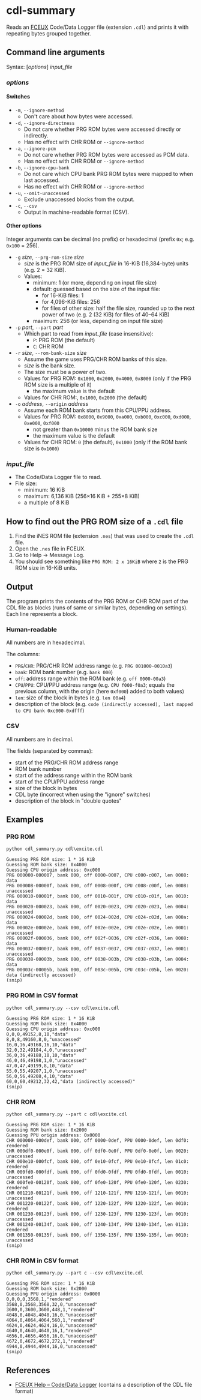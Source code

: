 # cdl-summary
Reads an [FCEUX](http://www.fceux.com) Code/Data Logger file (extension `.cdl`) and prints it with repeating bytes grouped together.

## Command line arguments

Syntax: [*options*] *input_file*

### *options*

#### Switches
* `-m`, `--ignore-method`
  * Don't care about how bytes were accessed.
* `-d`, `--ignore-directness`
  * Do not care whether PRG ROM bytes were accessed directly or indirectly.
  * Has no effect with CHR ROM or `--ignore-method`
* `-a`, `--ignore-pcm`
  * Do not care whether PRG ROM bytes were accessed as PCM data.
  * Has no effect with CHR ROM or `--ignore-method`
* `-b`, `--ignore-cpu-bank`
  * Do not care which CPU bank PRG ROM bytes were mapped to when last accessed.
  * Has no effect with CHR ROM or `--ignore-method`
* `-u`, `--omit-unaccessed`
  * Exclude unaccessed blocks from the output.
* `-c`, `--csv`
  * Output in machine-readable format (CSV).

#### Other options
Integer arguments can be decimal (no prefix) or hexadecimal (prefix `0x`; e.g. `0x100` = 256).

* `-g` *size*, `--prg-rom-size` *size*
  * *size* is the PRG ROM size of *input_file* in 16-KiB (16,384-byte) units (e.g. 2 = 32 KiB).
  * Values:
    * minimum: 1 (or more, depending on input file size)
    * default: guessed based on the size of the input file:
	  * for 16-KiB files: 1
	  * for 4,096-KiB files: 256
	  * for files of other size: half the file size, rounded up to the next power of two (e.g. 2 (32 KiB) for files of 40&ndash;64 KiB)
    * maximum: 256 (or less, depending on input file size)
* `-p` *part*, `--part` *part*
  * Which part to read from *input_file* (case insensitive):
    * `P`: PRG ROM (the default)
    * `C`: CHR ROM
* `-r` *size*, `--rom-bank-size` *size*
  * Assume the game uses PRG/CHR ROM banks of this size.
  * *size* is the bank size.
  * The size must be a power of two.
  * Values for PRG ROM: `0x1000`, `0x2000`, `0x4000`, `0x8000` (only if the PRG ROM size is a multiple of it)
    * the maximum value is the default
  * Values for CHR ROM:, `0x1000`, `0x2000` (the default)
* `-o` *address*, `--origin` *address*
  * Assume each ROM bank starts from this CPU/PPU address.
  * Values for PRG ROM: `0x8000`, `0x9000`, `0xa000`, `0xb000`, `0xc000`, `0xd000`, `0xe000`, `0xf000`
	* not greater than `0x10000` minus the ROM bank size
	* the maximum value is the default
  * Values for CHR ROM: `0` (the default), `0x1000` (only if the ROM bank size is `0x1000`)

### *input_file*
  * The Code/Data Logger file to read.
  * File size:
    * minimum: 16 KiB
    * maximum: 6,136 KiB (256&times;16 KiB + 255&times;8 KiB)
    * a multiple of 8 KiB

## How to find out the PRG ROM size of a `.cdl` file
1. Find the iNES ROM file (extension `.nes`) that was used to create the `.cdl` file.
1. Open the `.nes` file in FCEUX.
1. Go to Help &rarr; Message Log.
1. You should see something like `PRG ROM: 2 x 16KiB` where `2` is the PRG ROM size in 16-KiB units.

## Output
The program prints the contents of the PRG ROM or CHR ROM part of the CDL file as blocks (runs of same or similar bytes, depending on settings). Each line represents a block.

### Human-readable
All numbers are in hexadecimal.

The columns:
* `PRG`/`CHR`: PRG/CHR ROM address range (e.g. `PRG 001000-0010a3`)
* `bank`: ROM bank number (e.g. `bank 000`)
* `off`: address range within the ROM bank (e.g. `off 0000-00a3`)
* `CPU`/`PPU`: CPU/PPU address range (e.g. `CPU f000-f0a3`; equals the previous column, with the origin (here `0xf000`) added to both values)
* `len`: size of the block in bytes (e.g. `len 00a4`)
* description of the block (e.g. `code (indirectly accessed), last mapped to CPU bank 0xc000-0xdfff`)

### CSV
All numbers are in decimal.

The fields (separated by commas):
* start of the PRG/CHR ROM address range
* ROM bank number
* start of the address range within the ROM bank
* start of the CPU/PPU address range
* size of the block in bytes
* CDL byte (incorrect when using the "ignore" switches)
* description of the block in "double quotes"

## Examples

### PRG ROM
```
python cdl_summary.py cdl\excite.cdl

Guessing PRG ROM size: 1 * 16 KiB
Guessing ROM bank size: 0x4000
Guessing CPU origin address: 0xc000
PRG 000000-000007, bank 000, off 0000-0007, CPU c000-c007, len 0008: data
PRG 000008-00000f, bank 000, off 0008-000f, CPU c008-c00f, len 0008: unaccessed
PRG 000010-00001f, bank 000, off 0010-001f, CPU c010-c01f, len 0010: data
PRG 000020-000023, bank 000, off 0020-0023, CPU c020-c023, len 0004: unaccessed
PRG 000024-00002d, bank 000, off 0024-002d, CPU c024-c02d, len 000a: data
PRG 00002e-00002e, bank 000, off 002e-002e, CPU c02e-c02e, len 0001: unaccessed
PRG 00002f-000036, bank 000, off 002f-0036, CPU c02f-c036, len 0008: data
PRG 000037-000037, bank 000, off 0037-0037, CPU c037-c037, len 0001: unaccessed
PRG 000038-00003b, bank 000, off 0038-003b, CPU c038-c03b, len 0004: data
PRG 00003c-00005b, bank 000, off 003c-005b, CPU c03c-c05b, len 0020: data (indirectly accessed)
(snip)
```

### PRG ROM in CSV format
```
python cdl_summary.py --csv cdl\excite.cdl

Guessing PRG ROM size: 1 * 16 KiB
Guessing ROM bank size: 0x4000
Guessing CPU origin address: 0xc000
0,0,0,49152,8,10,"data"
8,0,8,49160,8,0,"unaccessed"
16,0,16,49168,16,10,"data"
32,0,32,49184,4,0,"unaccessed"
36,0,36,49188,10,10,"data"
46,0,46,49198,1,0,"unaccessed"
47,0,47,49199,8,10,"data"
55,0,55,49207,1,0,"unaccessed"
56,0,56,49208,4,10,"data"
60,0,60,49212,32,42,"data (indirectly accessed)"
(snip)
```

### CHR ROM
```
python cdl_summary.py --part c cdl\excite.cdl

Guessing PRG ROM size: 1 * 16 KiB
Guessing ROM bank size: 0x2000
Guessing PPU origin address: 0x0000
CHR 000000-000def, bank 000, off 0000-0def, PPU 0000-0def, len 0df0: rendered
CHR 000df0-000e0f, bank 000, off 0df0-0e0f, PPU 0df0-0e0f, len 0020: unaccessed
CHR 000e10-000fcf, bank 000, off 0e10-0fcf, PPU 0e10-0fcf, len 01c0: rendered
CHR 000fd0-000fdf, bank 000, off 0fd0-0fdf, PPU 0fd0-0fdf, len 0010: unaccessed
CHR 000fe0-00120f, bank 000, off 0fe0-120f, PPU 0fe0-120f, len 0230: rendered
CHR 001210-00121f, bank 000, off 1210-121f, PPU 1210-121f, len 0010: unaccessed
CHR 001220-00122f, bank 000, off 1220-122f, PPU 1220-122f, len 0010: rendered
CHR 001230-00123f, bank 000, off 1230-123f, PPU 1230-123f, len 0010: unaccessed
CHR 001240-00134f, bank 000, off 1240-134f, PPU 1240-134f, len 0110: rendered
CHR 001350-00135f, bank 000, off 1350-135f, PPU 1350-135f, len 0010: unaccessed
(snip)
```

### CHR ROM in CSV format
```
python cdl_summary.py --part c --csv cdl\excite.cdl

Guessing PRG ROM size: 1 * 16 KiB
Guessing ROM bank size: 0x2000
Guessing PPU origin address: 0x0000
0,0,0,0,3568,1,"rendered"
3568,0,3568,3568,32,0,"unaccessed"
3600,0,3600,3600,448,1,"rendered"
4048,0,4048,4048,16,0,"unaccessed"
4064,0,4064,4064,560,1,"rendered"
4624,0,4624,4624,16,0,"unaccessed"
4640,0,4640,4640,16,1,"rendered"
4656,0,4656,4656,16,0,"unaccessed"
4672,0,4672,4672,272,1,"rendered"
4944,0,4944,4944,16,0,"unaccessed"
(snip)
```

## References
* [FCEUX Help &ndash; Code/Data Logger](http://www.fceux.com/web/help/fceux.html?CodeDataLogger.html) (contains a description of the CDL file format)
